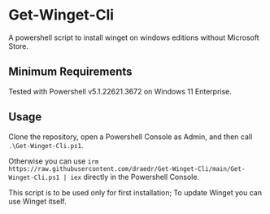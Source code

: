 # Get-Winget-Cli
A powershell script to install winget on windows editions without Microsoft Store.

## Minimum Requirements
Tested with Powershell v5.1.22621.3672 on Windows 11 Enterprise.

## Usage
Clone the repository, open a Powershell Console as Admin, and then call `.\Get-Winget-Cli.ps1`.

Otherwise you can use `irm https://raw.githubusercontent.com/draedr/Get-Winget-Cli/main/Get-Winget-Cli.ps1 | iex` directly in the Powershell Console.

This script is to be used only for first installation; To update Winget you can use Winget itself.
